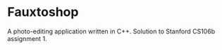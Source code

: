 # Fauxtoshop

A photo-editing application written in C++. Solution to Stanford CS106b assignment 1.
